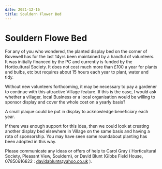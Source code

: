 ```yaml
---
date: 2021-12-16
title: Souldern Flower Bed
---
```


# Souldern Flowe Bed

For any of you who wondered, the planted display bed on the corner of Bovewell has for the last 14yrs been maintained by a handful of volunteers. It was initially financed by the PC and currently is funded by the Horticultural Society. It does not cost much more than £100 a year for plants and bulbs, etc but requires about 15 hours each year to plant, water and tidy. 

Without new volunteers forthcoming, it may be necessary to pay a gardener to continue with this attractive Village feature. If this is the case, I would ask whether a villager, local Business or a local organisation would be willing to sponsor display and cover the whole cost on a yearly basis? 

A small plaque could be put in display to acknowledge beneficiary each year. 

If there was enough support for this idea, then we could look at creating another display bed elsewhere in Village on the same basis and having a rota of sponsorship. You may have seen some roundabout planting has been adopted in this way. 

Please communicate any ideas or offers of help to Carol Gray ( Horticultural Society, Pleasant View, Souldern), or David Blunt (Gibbs Field House, 07850616822 : davidablunt@yahoo.co.uk ). 

